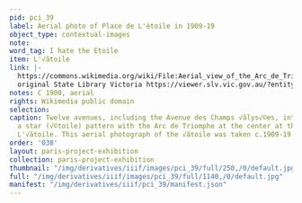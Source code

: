 ```yaml
---
pid: pci_39
label: Aerial photo of Place de L'étoile in 1909-19
object_type: contextual-images
note: 
word_tag: I hate the Etoile
item: L'√âtoile
link: |-
  https://commons.wikimedia.org/wiki/File:Aerial_view_of_the_Arc_de_Triomphe,_Paris,_France,_ca._1900.jpg
  original State Library Victoria https://viewer.slv.vic.gov.au/?entity=IE138025&mode=browse
notes: C 1900, aerial
rights: Wikimedia public domain
selection: 
caption: Twelve avenues, including the Avenue des Champs √âlys√©es, intersect to form
  a star (√©toile) pattern with the Arc de Triomphe at the center at the Place de
  L'√âtoile. This aerial photograph of the √âtoile was taken c.1909-19.
order: '038'
layout: paris-project-exhibition
collection: paris-project-exhibition
thumbnail: "/img/derivatives/iiif/images/pci_39/full/250,/0/default.jpg"
full: "/img/derivatives/iiif/images/pci_39/full/1140,/0/default.jpg"
manifest: "/img/derivatives/iiif/pci_39/manifest.json"
---
```

